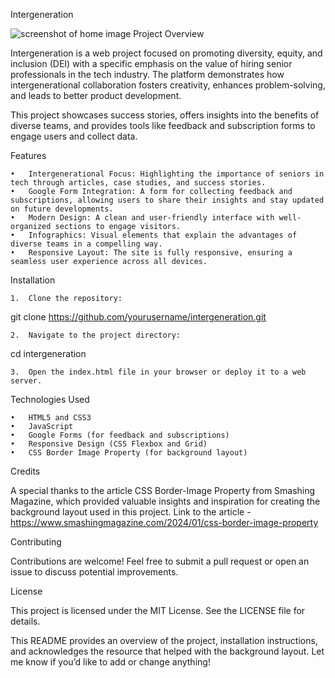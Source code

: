 Intergeneration

![screenshot of home image](https://ibb.co/cYpP6MX)
Project Overview

Intergeneration is a web project focused on promoting diversity, equity, and inclusion (DEI) with a specific emphasis on the value of hiring senior professionals in the tech industry. The platform demonstrates how intergenerational collaboration fosters creativity, enhances problem-solving, and leads to better product development.

This project showcases success stories, offers insights into the benefits of diverse teams, and provides tools like feedback and subscription forms to engage users and collect data.

Features

	•	Intergenerational Focus: Highlighting the importance of seniors in tech through articles, case studies, and success stories.
	•	Google Form Integration: A form for collecting feedback and subscriptions, allowing users to share their insights and stay updated on future developments.
	•	Modern Design: A clean and user-friendly interface with well-organized sections to engage visitors.
	•	Infographics: Visual elements that explain the advantages of diverse teams in a compelling way.
	•	Responsive Layout: The site is fully responsive, ensuring a seamless user experience across all devices.

Installation

	1.	Clone the repository:

git clone https://github.com/yourusername/intergeneration.git


	2.	Navigate to the project directory:

cd intergeneration


	3.	Open the index.html file in your browser or deploy it to a web server.

Technologies Used

	•	HTML5 and CSS3
	•	JavaScript
	•	Google Forms (for feedback and subscriptions)
	•	Responsive Design (CSS Flexbox and Grid)
	•	CSS Border Image Property (for background layout)

Credits
	
 A special thanks to the article CSS Border-Image Property from Smashing Magazine, which provided valuable insights and inspiration for creating the background layout used in this project. 
 Link to the article - https://www.smashingmagazine.com/2024/01/css-border-image-property 

Contributing

Contributions are welcome! Feel free to submit a pull request or open an issue to discuss potential improvements.

License

This project is licensed under the MIT License. See the LICENSE file for details.

This README provides an overview of the project, installation instructions, and acknowledges the resource that helped with the background layout. Let me know if you’d like to add or change anything!
